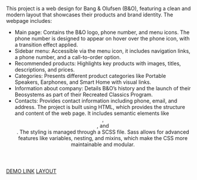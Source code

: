 This project is a web design for Bang & Olufsen (B&O), featuring a clean and modern layout that showcases their products and brand identity. The webpage includes:
- Main page: Contains the B&O logo, phone number, and menu icons. The phone number is designed to appear on hover over the phone icon, with a transition effect applied.
- Sidebar menu: Accessible via the menu icon, it includes navigation links, a phone number, and a call-to-order option.
- Recommended products: Highlights key products with images, titles, descriptions, and prices.
- Categories: Presents different product categories like Portable Speakers, Earphones, and Smart Home with visual links.
- Information about company: Details B&O’s history and the launch of their Beosystems as part of their Recreated Classics Program.
- Contacts: Provides contact information including phone, email, and address.
The project is built using HTML, which provides the structure and content of the web page. It includes semantic elements like <header>, <main>, and <section>. The styling is managed through a SCSS file. Sass allows for advanced features like variables, nesting, and mixins, which make the CSS more maintainable and modular.

[DEMO LINK](https://kovaden414.github.io/layout_landing-page/)
[LAYOUT](https://www.figma.com/file/DtkQmQ797hk0nI4KfMi2Uq/BOSE-New-Version?type=design&node-id=6817-212&t=ZTV6Gl8NzaWkJ4FK-0)
